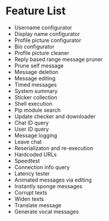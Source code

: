 # Feature List

- Username configurator
- Display name configurator
- Profile picture configurator
- Bio configurator
- Profile picture cleaner
- Reply based range message pruner
- Prune self message
- Message deletion
- Message editing
- Timed messages
- System summary
- Sticker collection
- Shell execution
- Pip module search
- Update checker and downloader
- Chat ID query
- User ID query
- Message logging
- Leave chat
- Reserializaton and re-execution
- Hardcoded URLs
- Speedtest
- Connection info query
- Latency tester
- Animated messages via editing
- Instantly sponge messages
- Corrupt texts
- Widen texts
- Translate message
- Generate vocal messages

